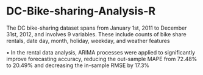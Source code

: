 # DC-Bike-sharing-Analysis-R


The DC bike-sharing dataset spans from January 1st, 2011 to December 31st, 2012, and involves 9 variables. These include counts of bike share rentals, date day, month, holiday, weekday, and weather features

•	In the rental data analysis, ARIMA processes were applied to significantly improve forecasting accuracy, reducing the out-sample MAPE from 72.48% to 20.49% and decreasing the in-sample RMSE by 17.3%
